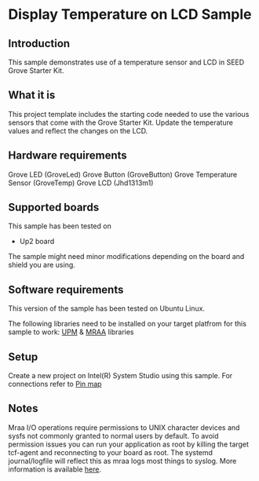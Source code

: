 # Display Temperature on LCD Sample

## Introduction
This sample demonstrates use of a temperature sensor and LCD in SEED Grove Starter Kit.

## What it is
This project template includes the starting code needed to use the various sensors that come with the Grove Starter Kit.
Update the temperature values and reflect the changes on the LCD.

## Hardware requirements

Grove LED (GroveLed)
Grove Button (GroveButton)
Grove Temperature Sensor (GroveTemp)
Grove LCD (Jhd1313m1)

## Supported boards

This sample has been tested on
- Up2 board

The sample might need minor modifications depending on the board and shield you are using.

## Software requirements

This version of the sample has been tested on Ubuntu Linux.

The following libraries need to be installed on your target platfrom for this sample to work:
[UPM](https://github.com/intel-iot-devkit/upm) & [MRAA](https://github.com/intel-iot-devkit/mraa) libraries

## Setup

Create a new project on Intel(R) System Studio using this sample. 
For connections refer to [Pin map](https://32414320wji53mwwch1u68ce-wpengine.netdna-ssl.com/wp-content/uploads/2013/07/grovepi_pinout.png)

## Notes

Mraa I/O operations require permissions to UNIX character devices and sysfs not commonly granted to normal users by default. To avoid permission issues you can run your application as root by killing the target tcf-agent and reconnecting to your board as root. The systemd journal/logfile will reflect this as mraa logs most things to syslog. More information is available [here](https://github.com/intel-iot-devkit/mraa/blob/master/docs/debugging.md).
